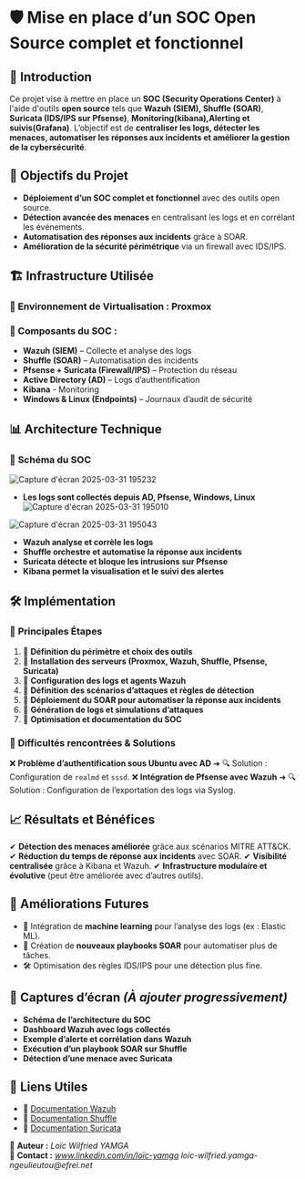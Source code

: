 # 🛡️ Mise en place d’un SOC Open Source complet et fonctionnel

## 📌 Introduction
Ce projet vise à mettre en place un **SOC (Security Operations Center)** à l'aide d'outils **open source** tels que **Wazuh (SIEM), Shuffle (SOAR)**, **Suricata (IDS/IPS sur Pfsense)**, **Monitoring(kibana),Alerting et suivis(Grafana)**. L’objectif est de **centraliser les logs, détecter les menaces, automatiser les réponses aux incidents et améliorer la gestion de la cybersécurité**.

## 🚀 Objectifs du Projet
- **Déploiement d’un SOC complet et fonctionnel** avec des outils open source.
- **Détection avancée des menaces** en centralisant les logs et en corrélant les événements.
- **Automatisation des réponses aux incidents** grâce à SOAR.
- **Amélioration de la sécurité périmétrique** via un firewall avec IDS/IPS.

## 🏗️ Infrastructure Utilisée
### 🔹 Environnement de Virtualisation : **Proxmox**
### 🔹 Composants du SOC :
- **Wazuh (SIEM)** – Collecte et analyse des logs
- **Shuffle (SOAR)** – Automatisation des incidents
- **Pfsense + Suricata (Firewall/IPS)** – Protection du réseau
- **Active Directory (AD)** – Logs d’authentification
- **Kibana** - Monitoring
- **Windows & Linux (Endpoints)** – Journaux d’audit de sécurité

## 📊 Architecture Technique
### 📌 **Schéma du SOC**
![Capture d'écran 2025-03-31 195232](https://github.com/user-attachments/assets/e7e54b9c-49a7-4715-b00b-0171d7700e5b)


- **Les logs sont collectés depuis AD, Pfsense, Windows, Linux**
![Capture d'écran 2025-03-31 195010](https://github.com/user-attachments/assets/226cdd7c-bea3-4ade-b90c-8bab664b3c3c)

![Capture d'écran 2025-03-31 195043](https://github.com/user-attachments/assets/3baab0ee-de2f-4480-83dd-4b2d7aab0bf5)

  
- **Wazuh analyse et corrèle les logs**
- **Shuffle orchestre et automatise la réponse aux incidents**
- **Suricata détecte et bloque les intrusions sur Pfsense**
- **Kibana permet la visualisation et le suivi des alertes**

## 🛠️ Implémentation
### 🔹 **Principales Étapes**
1. 📌 **Définition du périmètre et choix des outils**
2. 📌 **Installation des serveurs (Proxmox, Wazuh, Shuffle, Pfsense, Suricata)**
3. 📌 **Configuration des logs et agents Wazuh**
4. 📌 **Définition des scénarios d’attaques et règles de détection**
5. 📌 **Déploiement du SOAR pour automatiser la réponse aux incidents**
6. 📌 **Génération de logs et simulations d’attaques**
7. 📌 **Optimisation et documentation du SOC**

### 🔹 **Difficultés rencontrées & Solutions**
❌ **Problème d’authentification sous Ubuntu avec AD** ➜ 🔍 Solution : Configuration de `realmd` et `sssd`.
❌ **Intégration de Pfsense avec Wazuh** ➜ 🔍 Solution : Configuration de l’exportation des logs via Syslog.

## 📈 Résultats et Bénéfices
✔ **Détection des menaces améliorée** grâce aux scénarios MITRE ATT&CK.
✔ **Réduction du temps de réponse aux incidents** avec SOAR.
✔ **Visibilité centralisée** grâce à Kibana et Wazuh.
✔ **Infrastructure modulaire et évolutive** (peut être améliorée avec d’autres outils).

## 🔮 Améliorations Futures
- 🔄 Intégration de **machine learning** pour l’analyse des logs (ex : Elastic ML).
- 🔧 Création de **nouveaux playbooks SOAR** pour automatiser plus de tâches.
- 🛠️ Optimisation des règles IDS/IPS pour une détection plus fine.

## 📸 Captures d’écran *(À ajouter progressivement)*
- **Schéma de l’architecture du SOC**
- **Dashboard Wazuh avec logs collectés**
- **Exemple d’alerte et corrélation dans Wazuh**
- **Exécution d’un playbook SOAR sur Shuffle**
- **Détection d’une menace avec Suricata**

## 🔗 Liens Utiles
- 📖 [Documentation Wazuh](https://documentation.wazuh.com/)
- 📖 [Documentation Shuffle](https://shuffler.io/docs)
- 📖 [Documentation Suricata](https://suricata.io/documentation/)



📌 **Auteur :** *Loïc Wilfried YAMGA*  
📌 **Contact :** *www.linkedin.com/in/loïc-yamga* _loic-wilfried.yamga-ngeulieutou@efrei.net_
